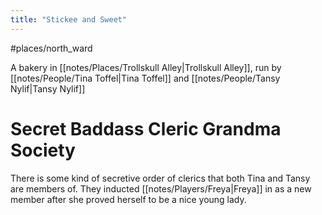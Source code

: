 ```yaml
---
title: "Stickee and Sweet"
---
```

#places/north_ward 

A bakery in [[notes/Places/Trollskull Alley|Trollskull Alley]], run by [[notes/People/Tina Toffel|Tina Toffel]] and [[notes/People/Tansy Nylif|Tansy Nylif]]

# Secret Baddass Cleric Grandma Society
There is some kind of secretive order of clerics that both Tina and Tansy are members of. They inducted [[notes/Players/Freya|Freya]] in as a new member after she proved herself to be a nice young lady.

